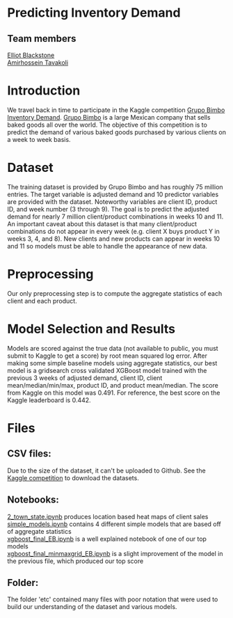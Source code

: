# Predicting Inventory Demand

## Team members
[Elliot Blackstone](https://github.com/ElliotBlackstone)\
[Amirhossein Tavakoli](https://github.com/amirhosseintavakoli)

# Introduction
We travel back in time to participate in the Kaggle competition [Grupo Bimbo Inventory Demand](https://www.kaggle.com/competitions/grupo-bimbo-inventory-demand/data).  [Grupo Bimbo](https://www.grupobimbo.com/) is a large Mexican company that sells baked goods all over the world.  The objective of this competition is to predict the demand of various baked goods purchased by various clients on a week to week basis.


# Dataset
The training dataset is provided by Grupo Bimbo and has roughly 75 million entries.  The target variable is adjusted demand and 10 predictor variables are provided with the dataset.  Noteworthy variables are client ID, product ID, and week number (3 through 9).  The goal is to predict the adjusted demand for nearly 7 million client/product combinations in weeks 10 and 11.  An important caveat about this dataset is that many client/product combinations do not appear in every week (e.g. client X buys product Y in weeks 3, 4, and 8).  New clients and new products can appear in weeks 10 and 11 so models must be able to handle the appearance of new data.


# Preprocessing
Our only preprocessing step is to compute the aggregate statistics of each client and each product.


# Model Selection and Results
Models are scored against the true data (not available to public, you must submit to Kaggle to get a score) by root mean squared log error.  After making some simple baseline models using aggregate statistics, our best model is a gridsearch cross validated XGBoost model trained with the previous 3 weeks of adjusted demand, client ID, client mean/median/min/max, product ID, and product mean/median.  The score from Kaggle on this model was 0.491.  For reference, the best score on the Kaggle leaderboard is 0.442.


# Files

## CSV files:
Due to the size of the dataset, it can't be uploaded to Github.  See the [Kaggle competition](https://www.kaggle.com/competitions/grupo-bimbo-inventory-demand/data) to download the datasets.

## Notebooks:
[2_town_state.ipynb](https://github.com/ElliotBlackstone/EWinter25_Product_Inventory/blob/main/2_town_state.ipynb) produces location based heat maps of client sales\
[simple_models.ipynb](https://github.com/ElliotBlackstone/EWinter25_Product_Inventory/blob/main/simple_models.ipynb) contains 4 different simple models that are based off of aggregate statistics\
[xgboost_final_EB.ipynb](https://github.com/ElliotBlackstone/EWinter25_Product_Inventory/blob/main/xgboost_final_EB.ipynb) is a well explained notebook of one of our top models\
[xgboost_final_minmaxgrid_EB.ipynb](https://github.com/ElliotBlackstone/EWinter25_Product_Inventory/blob/main/xgboost_final_minmaxgrid_EB.ipynb) is a slight improvement of the model in the previous file, which produced our top score

## Folder:
The folder 'etc' contained many files with poor notation that were used to build our understanding of the dataset and various models.
